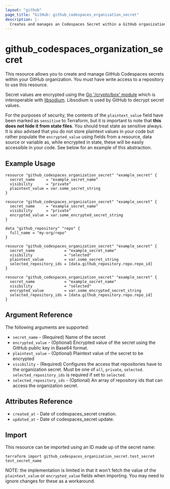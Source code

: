 ```yaml
---
layout: "github"
page_title: "GitHub: github_codespaces_organization_secret"
description: |-
  Creates and manages an Codespaces Secret within a GitHub organization
---
```


# github_codespaces_organization_secret

This resource allows you to create and manage GitHub Codespaces secrets within your GitHub organization.
You must have write access to a repository to use this resource.

Secret values are encrypted using the [Go '/crypto/box' module](https://godoc.org/golang.org/x/crypto/nacl/box) which is
interoperable with [libsodium](https://libsodium.gitbook.io/doc/). Libsodium is used by GitHub to decrypt secret values.

For the purposes of security, the contents of the `plaintext_value` field have been marked as `sensitive` to Terraform,
but it is important to note that **this does not hide it from state files**. You should treat state as sensitive always.
It is also advised that you do not store plaintext values in your code but rather populate the `encrypted_value`
using fields from a resource, data source or variable as, while encrypted in state, these will be easily accessible
in your code. See below for an example of this abstraction.

## Example Usage

```hcl
resource "github_codespaces_organization_secret" "example_secret" {
  secret_name     = "example_secret_name"
  visibility      = "private"
  plaintext_value = var.some_secret_string
}

resource "github_codespaces_organization_secret" "example_secret" {
  secret_name     = "example_secret_name"
  visibility      = "private"
  encrypted_value = var.some_encrypted_secret_string
}
```

```hcl
data "github_repository" "repo" {
  full_name = "my-org/repo"
}

resource "github_codespaces_organization_secret" "example_secret" {
  secret_name             = "example_secret_name"
  visibility              = "selected"
  plaintext_value         = var.some_secret_string
  selected_repository_ids = [data.github_repository.repo.repo_id]
}

resource "github_codespaces_organization_secret" "example_secret" {
  secret_name             = "example_secret_name"
  visibility              = "selected"
  encrypted_value         = var.some_encrypted_secret_string
  selected_repository_ids = [data.github_repository.repo.repo_id]
}
```

## Argument Reference

The following arguments are supported:

* `secret_name`             - (Required) Name of the secret
* `encrypted_value`         - (Optional) Encrypted value of the secret using the GitHub public key in Base64 format.
* `plaintext_value`         - (Optional) Plaintext value of the secret to be encrypted
* `visibility`              - (Required) Configures the access that repositories have to the organization secret.
                              Must be one of `all`, `private`, `selected`. `selected_repository_ids` is required if set to `selected`.
* `selected_repository_ids` - (Optional) An array of repository ids that can access the organization secret.

## Attributes Reference

* `created_at`      - Date of codespaces_secret creation.
* `updated_at`      - Date of codespaces_secret update.

## Import

This resource can be imported using an ID made up of the secret name:

```
terraform import github_codespaces_organization_secret.test_secret test_secret_name
```

NOTE: the implementation is limited in that it won't fetch the value of the
`plaintext_value` or `encrypted_value` fields when importing. You may need to ignore changes for these as a workaround.
